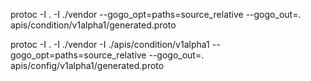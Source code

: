 protoc -I . -I ./vendor --gogo_opt=paths=source_relative --gogo_out=. apis/condition/v1alpha1/generated.proto

protoc -I . -I ./vendor -I ./apis/condition/v1alpha1 --gogo_opt=paths=source_relative --gogo_out=. apis/config/v1alpha1/generated.proto